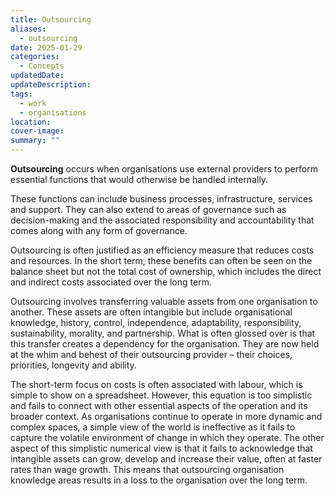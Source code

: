 ```yaml
---
title: Outsourcing
aliases:
  - outsourcing
date: 2025-01-29
categories:
  - Concepts
updatedDate: 
updateDescription: 
tags:
  - work
  - organisations
location: 
cover-image: 
summary: ""
---
```


**Outsourcing** occurs when organisations use external providers to perform essential functions that would otherwise be handled internally. 

These functions can include business processes, infrastructure, services and support. They can also extend to areas of governance such as decision-making and the associated responsibility and accountability that comes along with any form of governance. 

Outsourcing is often justified as an efficiency measure that reduces costs and resources. In the short term, these benefits can often be seen on the balance sheet but not the total cost of ownership, which includes the direct and indirect costs associated over the long term. 

Outsourcing involves transferring valuable assets from one organisation to another. These assets are often intangible but include organisational knowledge, history, control, independence, adaptability, responsibility, sustainability, morality, and partnership. What is often glossed over is that this transfer creates a dependency for the organisation. They are now held at the whim and behest of their outsourcing provider – their choices, priorities, longevity and ability. 

The short-term focus on costs is often associated with labour, which is simple to show on a spreadsheet. However, this equation is too simplistic and fails to connect with other essential aspects of the operation and its broader context. As organisations continue to operate in more dynamic and complex spaces, a simple view of the world is ineffective as it fails to capture the volatile environment of change in which they operate. The other aspect of this simplistic numerical view is that it fails to acknowledge that intangible assets can grow, develop and increase their value, often at faster rates than wage growth. This means that outsourcing organisation knowledge areas results in a loss to the organisation over the long term. 